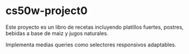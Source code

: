 # cs50w-project0

Este proyecto es un libro de recetas incluyendo platillos fuertes, postres, bebidas a base de maìz y jugos naturales.

Implementa medias queries como selectores responsivos adaptables.

